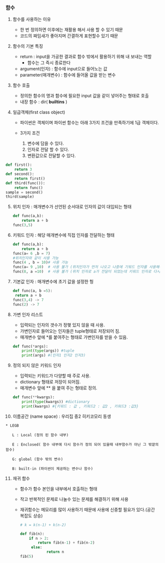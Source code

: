 ### 함수

1. 함수를 사용하는 이유

   * 한 번 정의하면 이후에는 재활용 해서 사용 할 수 있기 때문 
   * 코드의 짜임새가 좋아지며 간결하게 표현할수 있기 때문

2. 함수의 기본 특징

   * return : input을 가공한 결과로 함수 밖에서 활용하기 위해 내 보내는 역할
     * 함수는 그 즉시 종료한다
   * argument(인자) : 함수에 input으로 들어노는 값
   * parameter(매개변수) : 함수에 들어올 값을 받는 변수

3. 함수 호출

   * 정의한 함수의 명과 함수에 필요한 input 값을 같이 넣어주는 형태로 호출
   * 내장 함수 : dir( __builtins__ )

4. 일급객체(first class object)

   * 파이썬은 객체이며 파이썬 함수는 아래 3가지 조건을 만족하기에 1급 객체이다.

   * 3가지 조건
     1. 변수에 담을 수 있다.
     2. 인자로 전달 할 수 있다.
     3. 변환값으로 전달할 수 있다.

```python
def first():
    return 3
def second():
    return first()
def third(func()):
    return func()
sample = second()
third(sample)
```

5. 위치 인자 : 매개변수가 선언된 순서대로 인자의 값이 대입되는 형태

   ```python
   def func(a,b):
       return a + b
   func(3,5)
   ```

6. 키워드 인자 : 해당 매개변수에 직접 인자를 전달하는 형태

   ``` python
   def func(a,b):
       return a + b
   func(a= 6 ,b = 7)
   #위치인자와 같이 사용 가능
   func(4 , b = 10)# 사용 가능
   func(a= 9 ,10)  # 사용 불가 (위치인자가 먼저 나오고 나중에 기워드 인자를 사용해야 하기 때문)
   func(8, a =10)  # 사용 불가 (위치 인자로 a가 전달이 되었는데 키워드 인자로 다시 전달 되기 때문에 에러발생)
   ```

7. 기본값 인자 : 매개변수에 초기 값을 설정한 헝

   ``` python
   def func(a, b =5):
   	return a + b
   func(3,4) -> 7
   func(2) -> 7
   ```

8. 가변 인자 리스트

   * 입력되는 인자의 갯수가 정햊 있지 않을 때 사용.
   * 가변인자로 들어오는 인자들은 tuple형태로 저장되어 짐.
   * 매개변수 앞에 *를 붙여주는 형태로 가변인자를 받을 수 있음.

   ```python
   def func(*args):
       print(type(args)) #tuple
       print(args) #(인자1 인자2 인자3)
   ```

   

9. 정의 되지 않은 키워드 인자

   * 입력되는 키워드가 다양할 때 주로 사용.
   * dictionary 형태로 저장이 되어짐.
   * 매개변수 앞에 ** 을 붙여 주는 형태로 정의.

   ```python
   def func(**kwargs):
       print(type(kwargs)) #dictionary
       print(kwargs) #{키워드 : 값 , 키워드2 : 값2 , 키워드3 :값3}
   ```

10.  이름공간 (name space) : 우리집 중2 히키코모리 동생

    * LEGB

      ​	L : Local (정의 된 함수 내부)

      ​	E : Enclosed( 함수 내부에 다시 함수가 정의 되어 있을때 내부함수가 아닌 그 밖깥의 함수)

      ​	G: global (함수 밖의 변수)

      ​	B: built-in (파이썬이 제공하는 변수나 함수)

11. 재귀 함수

    * 함수가 함수 본인을 내부에서 호출하는 형태

    * 작고 반복적인 문제로 나눌수 있는 문제를 해결하기 위해 사용

    * 재귀함수는 메모리를 많이 사용하기 때문에 사용에 신중할 필요가 있다.(공간 복잡도 상승)

      ```python
      # k = k(n-1) + k(n-2)
      
      def fib(n):
          if n > 2:
              return fib(n-1) + fib(n-2)
           else:
                  return n
      fib(5)
      ```

      